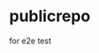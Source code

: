 # publicrepo
for e2e test








































































































































































































































































































































































































































































































































































































































































































































































































































































































































































































































































































































































































































































































































































































































































































































































































































































































































































































































































































































































































































































































































































































































































































































































